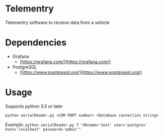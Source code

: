 # Telementry
Telementry software to receive data from a vehicle

# Dependencies
* Grafana
    * [https://grafana.com/](https://grafana.com/)
* PostgreSQL
    * [https://www.postgresql.org/](https://www.postgresql.org/)

# Usage
Supports python 3.5 or later

`python serialReader.py <COM PORT number> <Database connection string>`

Example:
`python serialReader.py 7 "dbname='test' user='postgres' host='localhost' password='admin'"`
